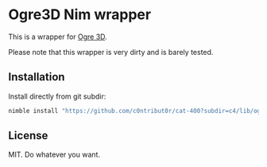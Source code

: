 # Ogre3D Nim wrapper

This is a wrapper for [Ogre 3D](https://ogre3d.org/).

Please note that this wrapper is very dirty and is barely tested.

## Installation

Install directly from git subdir:

```sh
nimble install "https://github.com/c0ntribut0r/cat-400?subdir=c4/lib/ogre@#head"
```

## License

MIT. Do whatever you want.
